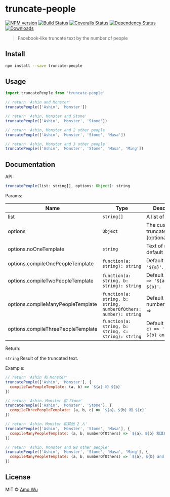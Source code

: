 # truncate-people

[![NPM version][npm-image]][npm-url]
[![Build Status][travis-image]][travis-url]
[![Coveralls Status][coveralls-image]][coveralls-url]
[![Dependency Status][depstat-image]][depstat-url]
[![Downloads][download-badge]][npm-url]

> Facebook-like truncate text by the number of people

## Install

```sh
npm install --save truncate-people
```

## Usage

```js
import truncatePeople from 'truncate-people'

// return 'Ashin and Monster'
truncatePeople(['Ashin', 'Monster'])

// return 'Ashin, Monster and Stone'
truncatePeople(['Ashin', 'Monster', 'Stone'])

// return 'Ashin, Monster and 2 other people'
truncatePeople(['Ashin', 'Monster', 'Stone', 'Masa'])

// return 'Ashin, Monster and 3 other people'
truncatePeople(['Ashin', 'Monster', 'Stone', 'Masa', 'Ming'])
```

## Documentation

API:

```js
truncatePeople(list: string[], options: Object): string
```

Params:

| Name | Type | Description |
| --- | --- | --- |
| list | `string[]` | A list of names. |
| options | `Object` | The custom truncate options (optional). |
| options.noOneTemplate | `string` | Text of nobody, default is `''`. |
| options.compileOnePeopleTemplate | `function(a: string): string` | Default is `(a) => '${a}'`. |
| options.compileTwoPeopleTemplate | `function(a: string, b: string): string` | Default is `(a, b) => '${a} and ${b}'`. |
| options.compileManyPeopleTemplate | `function(a: string, b: string, numberOfOthers: number): string` | Default is `(a, b, numberOfOthers) => | '${a}, ${b} and ${numberOfOthers} other people'`. |
| options.compileThreePeopleTemplate | `function(a: string, b: string, c: string): string` | Default is `(a, b, c) => '${a}, ${b} and ${c}'`. |

Return:

`string` Result of the truncated text.

Example:

```js
// return 'Ashin 和 Monster'
truncatePeople(['Ashin', 'Monster'], {
  compileTwoPeopleTemplate: (a, b) => `${a} 和 ${b}`
})

// return 'Ashin、Monster 和 Stone'
truncatePeople(['Ashin', 'Monster', 'Stone'], {
  compileThreePeopleTemplate: (a, b, c) => `${a}、${b} 和 ${c}`
})

// return 'Ashin、Monster 和其他 2 人'
truncatePeople(['Ashin', 'Monster', 'Stone', 'Masa'], {
  compileManyPeopleTemplate: (a, b, numberOfOthers) => `${a}、${b} 和其他 ${numberOfOthers} 人`
})

// return 'Ashin, Monster and 98 other people'
truncatePeople(['Ashin', 'Monster', 'Stone', 'Masa', 'Ming'], {
  compileManyPeopleTemplate: (a, b, numberOfOthers) => `${a}, ${b} and ${100 - 2} other people`
})
```

## License

MIT © [Amo Wu](https://amowu.com)

[npm-url]: https://npmjs.org/package/truncate-people
[npm-image]: https://img.shields.io/npm/v/truncate-people.svg?style=flat-square

[travis-url]: https://travis-ci.org/amowu/truncate-people
[travis-image]: https://img.shields.io/travis/amowu/truncate-people.svg?style=flat-square

[coveralls-url]: https://coveralls.io/r/amowu/truncate-people
[coveralls-image]: https://img.shields.io/coveralls/amowu/truncate-people.svg?style=flat-square

[depstat-url]: https://david-dm.org/amowu/truncate-people
[depstat-image]: https://david-dm.org/amowu/truncate-people.svg?style=flat-square

[download-badge]: http://img.shields.io/npm/dm/truncate-people.svg?style=flat-square
